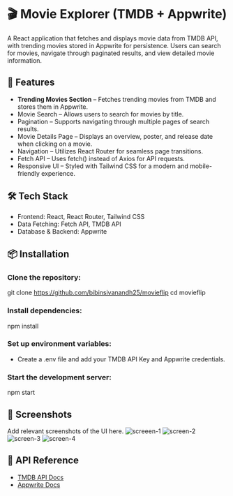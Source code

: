 # 🎬 Movie Explorer (TMDB + Appwrite)

A React application that fetches and displays movie data from TMDB API, with trending movies stored in Appwrite for persistence. Users can search for movies, navigate through paginated results, and view detailed movie information.


## 🚀 Features

- **Trending Movies Section** – Fetches trending movies from TMDB and stores them in Appwrite.
- Movie Search – Allows users to search for movies by title.
- Pagination – Supports navigating through multiple pages of search results.
- Movie Details Page – Displays an overview, poster, and release date when clicking on a movie.
- Navigation – Utilizes React Router for seamless page transitions.
- Fetch API – Uses fetch() instead of Axios for API requests.
- Responsive UI – Styled with Tailwind CSS for a modern and mobile-friendly experience.


## 🛠️ Tech Stack

- Frontend: React, React Router, Tailwind CSS
- Data Fetching: Fetch API, TMDB API
- Database & Backend: Appwrite


## 📦 Installation

### Clone the repository:
git clone https://github.com/bibinsivanandh25/movieflip
cd movieflip

### Install dependencies:
npm install

### Set up environment variables:
- Create a .env file and add your TMDB API Key and Appwrite credentials.

### Start the development server:
npm start


## 📸 Screenshots

Add relevant screenshots of the UI here.
![screeen-1](https://github.com/user-attachments/assets/8d900133-c8aa-4ebf-8fd4-b6b0ad4cfdec)
![screen-2](https://github.com/user-attachments/assets/139c8187-124e-4ed1-b077-8372eeea21c3)
![screen-3](https://github.com/user-attachments/assets/d9eb9164-59b5-4f6f-91df-97c7c0d4d99f)
![screen-4](https://github.com/user-attachments/assets/ea046225-fa6f-4a7e-b9ae-7f09665e86e0)


## 🔗 API Reference

 - [TMDB API Docs](https://developer.themoviedb.org/)  
 - [Appwrite Docs](https://appwrite.io/docs)  
